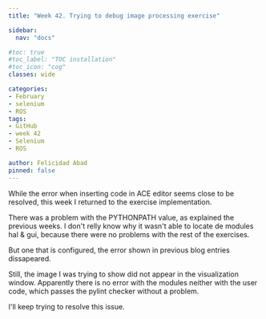 ```yaml
---
title: "Week 42. Trying to debug image processing exercise"

sidebar:
  nav: "docs"

#toc: true
#toc_label: "TOC installation"
#toc_icon: "cog"
classes: wide

categories:
- February
- selenium
- ROS
tags:
- GitHub
- week 42
- Selenium
- ROS

author: Felicidad Abad
pinned: false
---
```



While the error when inserting code in ACE editor seems close to be resolved, this week I returned to the exercise implementation.

There was a problem with the PYTHONPATH value, as explained the previous weeks. I don't relly know why it wasn't able to locate de modules hal & gui, because there were no problems with the rest of the exercises.

But one that is configured, the error shown in previous blog entries dissapeared.

Still, the image I was trying to show did not appear in the visualization window. Apparently there is no error with the modules neither with the user code, which passes the pylint checker without a problem.

I'll keep trying to resolve this issue.
